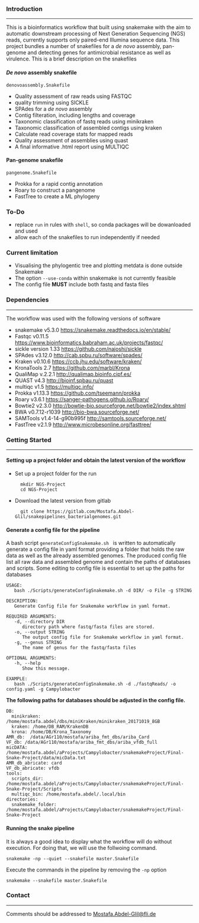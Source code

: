 ### Introduction
------------------------------
This is a bioinformatics workflow that built using snakemake with the aim to automatic downstream processing of Next Generation Sequencing (NGS) reads, currently supports only paired-end Illumina sequence data. This project bundles a number of snakefiles for a _de novo_ assembly, pan-genome and detecting genes for antimicrobial resistance as well as virulence. This is a brief description on the snakefiles     

#### _De novo_ assembly snakefile 
`denovoassembly.Snakefile` 
- Quality assessment of raw reads using FASTQC
- quality trimming using SICKLE 
- SPAdes for a _de novo_ assembly
- Contig filteration, including lengths and coverage  
- Taxonomic classification of fastq reads using minikraken
- Taxonomic classification of assembled contigs using kraken
- Calculate read coverage stats for mapped reads
- Quality assessment of assemblies using quast
- A final informative .html report using MULTIQC

#### Pan-genome snakefile  
`pangenome.Snakefile`
- Prokka for a rapid contig annotation
- Roary to construct a pangenome
- FastTree to create a ML phylogeny

### To-Do
* replace `run` in rules with `shell`, so conda packages will be dowanloaded and used 
* allow each of the snakefiles to run independently if needed   

### Current limitation
* Visualising the phylogentic tree and plotting metdata is done outside Snakemake  
* The option `--use-conda` within snakemake is not currently feasible 
* The config file **MUST** include both fastq and fasta files 

### Dependencies 
------------------------------
The workflow was used with the following versions of software   
* snakemake v5.3.0 https://snakemake.readthedocs.io/en/stable/
* Fastqc v0.11.5 https://www.bioinformatics.babraham.ac.uk/projects/fastqc/ 
* sickle version 1.33 https://github.com/najoshi/sickle 
* SPAdes v3.12.0 http://cab.spbu.ru/software/spades/ 
* Kraken v0.10.6 https://ccb.jhu.edu/software/kraken/
* KronaTools 2.7 https://github.com/marbl/Krona
* QualiMap v.2.2.1 http://qualimap.bioinfo.cipf.es/
* QUAST v4.3 http://bioinf.spbau.ru/quast
* multiqc v1.5 https://multiqc.info/
* Prokka v1.13.3 https://github.com/tseemann/prokka
* Roary v3.6.1 https://sanger-pathogens.github.io/Roary/
* Bowtie2 v2.3.0 http://bowtie-bio.sourceforge.net/bowtie2/index.shtml
* BWA v0.7.12-r1039 http://bio-bwa.sourceforge.net/
* SAMTools v1.4-14-g90b995f  http://samtools.sourceforge.net/
* FastTree v2.1.9 http://www.microbesonline.org/fasttree/

### Getting Started
------------------------------
#### Setting up a project folder and obtain the latest version of the workflow 
* Set up a project folder for the run 

        mkdir NGS-Project
        cd NGS-Project


* Download the latest version from gitlab  
        
        git clone https://gitlab.com/Mostafa.Abdel-Glil/snakepipelines_bacterialgenomes.git

#### Generate a config file for the pipeline 
A bash script `generateConfigSnakemake.sh ` is written to automatically generate a config file in yaml format providing a folder that holds the raw data as well as the already assembled genomes. The produced config file list all raw data and assembled genome and contain the paths of databases and scripts. Some editing to config file is essential to set up the paths for databases 
```
USAGE:
   bash ./Scripts/generateConfigSnakemake.sh -d DIR/ -o File -g STRING

DESCRIPTION:
   Generate Config file for Snakemake workflow in yaml format.

REQUIRED ARGUMENTS:
   -d, --directory DIR
      directory path where fastq/fasta files are stored.
   -o, --output STRING
      The output config file for Snakemake workflow in yaml format.
   -g, --genus STRING
      The name of genus for the fastq/fasta files

OPTIONAL ARGUMENTS:
   -h, --help
      Show this message.

EXAMPLE:
   bash ./Scripts/generateConfigSnakemake.sh -d ./fastqReads/ -o config.yaml -g Campylobacter

```
**The following paths for databases should be adjusted in the config file.** 
```
DB:
  minikraken: /home/mostafa.abdel/dbs/miniKraken/minikraken_20171019_8GB
  kraken: /home/DB_RAM/KrakenDB
  krona: /home/DB/Krona_Taxonomy
AMR_db:  /data/AGr110/mostafa/ariba_fmt_dbs/ariba_Card
VF_db: /data/AGr110/mostafa/ariba_fmt_dbs/ariba_vfdb_full
micDATA: /home/mostafa.abdel/aProjects/Campylobacter/snakemakeProject/Final-Snake-Project/data/micData.txt
AMR_db_abricate: card
VF_db_abricate: vfdb
tools:
  scripts_dir: /home/mostafa.abdel/aProjects/Campylobacter/snakemakeProject/Final-Snake-Project/Scripts
  multiqc_bin: /home/mostafa.abdel/.local/bin
directories:
  snakemake_folder: /home/mostafa.abdel/aProjects/Campylobacter/snakemakeProject/Final-Snake-Project
```

#### Running the snake pipeline 
It is always a good idea to display what the workflow will do without execution. For doing that, we will use the follwoing command. 

    snakemake -np --quiet --snakefile master.Snakefile

Execute the commands in the pipeline by removing the `-np` option  
    
    snakemake --snakefile master.Snakefile


    
### Contact 
___

Comments should be addressed to Mostafa.Abdel-Glil@fli.de 


